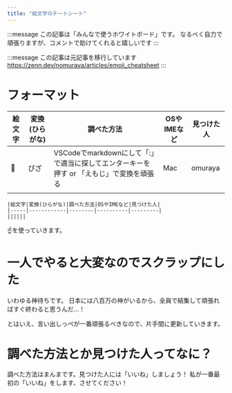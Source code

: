 ```yaml
---
title: "絵文字のチートシート"
---
```


:::message
この記事は「みんなで使うホワイトボード」です。
なるべく自力で頑張りますが、コメントで助けてくれると嬉しいです
:::

:::message
この記事は元記事を移行しています
https://zenn.dev/nomuraya/articles/emoji_cheatsheet
:::


# フォーマット
|絵文字|変換(ひらがな)|調べた方法|OSやIMEなど|見つけた人|
|-----|------------|--------|----------|---------|
|🍕|ぴざ|VSCodeでmarkdownにして「:」で適当に探してエンターキーを押す or 「えもじ」で変換を頑張る|Mac|omuraya|
||||||

```
|絵文字|変換(ひらがな)|調べた方法|OSやIMEなど|見つけた人|
|-----|------------|--------|----------|---------|
||||||
```

☝️を使っていきます。

# 一人でやると大変なのでスクラップにした
いわゆる神待ちです。
日本には八百万の神がいるから、全員で結集して頑張ればすぐ終わると思うんだ…！

とはいえ、言い出しっぺが一番頑張るべきなので、片手間に更新していきます。

# 調べた方法とか見つけた人ってなに？
調べた方法はまんまです。見つけた人には「いいね」しましょう！
私が一番最初の「いいね」をします、させてください！
